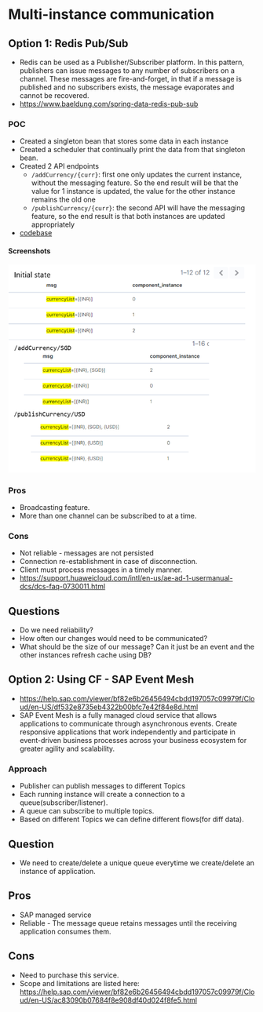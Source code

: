 # Multi-instance communication

## Option 1: Redis Pub/Sub
* Redis can be used as a Publisher/Subscriber platform. In this pattern, publishers can issue messages to any number of 
subscribers on a channel. These messages are fire-and-forget, in that if a message is published and no subscribers exists, 
the message evaporates and cannot be recovered.
* https://www.baeldung.com/spring-data-redis-pub-sub

### POC
* Created a singleton bean that stores some data in each instance
* Created a scheduler that continually print the data from that singleton bean.
* Created 2 API endpoints 
   * `/addCurrency/{curr}`: first one only updates the current instance, without the messaging feature. So the end result will be that the value 
     for 1 instance is updated, the value for the other instance remains the old one 
   * `/publishCurrency/{curr}`: the second API will have the messaging feature, so the end result is that both instances are updated appropriately
* [codebase](https://github.com/rishabh-handa/savedItems/tree/main/pubsub)

#### Screenshots
![redis-pubsub](img/redis-pubsub.png)


### Pros
* Broadcasting feature. 
* More than one channel can be subscribed to at a time.

### Cons
* Not reliable - messages are not persisted
* Connection re-establishment in case of disconnection.
* Client must process messages in a timely manner.
* https://support.huaweicloud.com/intl/en-us/ae-ad-1-usermanual-dcs/dcs-faq-0730011.html

## Questions
* Do we need reliability?
* How often our changes would need to be communicated?
* What should be the size of our message? Can it just be an event and the other instances refresh cache using DB?

## Option 2: Using CF - SAP Event Mesh
* https://help.sap.com/viewer/bf82e6b26456494cbdd197057c09979f/Cloud/en-US/df532e8735eb4322b00bfc7e42f84e8d.html
* SAP Event Mesh is a fully managed cloud service that allows applications to communicate through asynchronous events. 
Create responsive applications that work independently and participate in event-driven business processes across your 
business ecosystem for greater agility and scalability.

### Approach
* Publisher can publish messages to different Topics
* Each running instance will create a connection to a queue(subscriber/listener). 
* A queue can subscribe to multiple topics.
* Based on different Topics we can define different flows(for diff data).

## Question
* We need to create/delete a unique queue everytime we create/delete an instance of application.

## Pros
* SAP managed service
* Reliable - The message queue retains messages until the receiving application consumes them.

## Cons
* Need to purchase this service.
* Scope and limitations are listed here: https://help.sap.com/viewer/bf82e6b26456494cbdd197057c09979f/Cloud/en-US/ac83090b07684f8e908df40d024f8fe5.html

